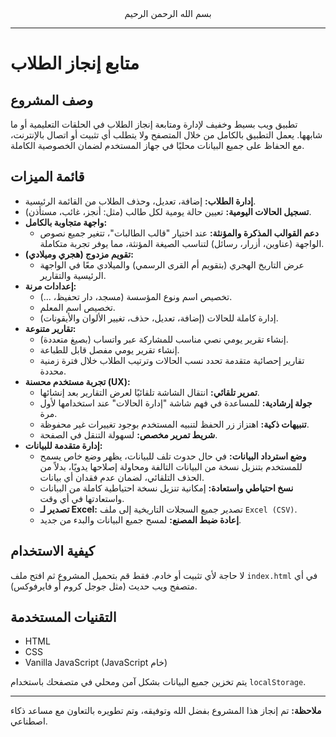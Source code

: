 <div align="center">
بسم الله الرحمن الرحيم
</div>

---

# متابع إنجاز الطلاب

## وصف المشروع

تطبيق ويب بسيط وخفيف لإدارة ومتابعة إنجاز الطلاب في الحلقات التعليمية أو ما شابهها. يعمل التطبيق بالكامل من خلال المتصفح ولا يتطلب أي تثبيت أو اتصال بالإنترنت، مع الحفاظ على جميع البيانات محليًا في جهاز المستخدم لضمان الخصوصية الكاملة.

## قائمة الميزات

-   **إدارة الطلاب:** إضافة، تعديل، وحذف الطلاب من القائمة الرئيسية.
-   **تسجيل الحالات اليومية:** تعيين حالة يومية لكل طالب (مثل: أنجز، غائب، مستأذن).
-   **واجهة متجاوبة بالكامل:**
    -   **دعم القوالب المذكرة والمؤنثة:** عند اختيار "قالب الطالبات"، تتغير جميع نصوص الواجهة (عناوين، أزرار، رسائل) لتناسب الصيغة المؤنثة، مما يوفر تجربة متكاملة.
-   **تقويم مزدوج (هجري وميلادي):**
    -   عرض التاريخ الهجري (بتقويم أم القرى الرسمي) والميلادي معًا في الواجهة الرئيسية والتقارير.
-   **إعدادات مرنة:**
    -   تخصيص اسم ونوع المؤسسة (مسجد، دار تحفيظ، ...).
    -   تخصيص اسم المعلم.
    -   إدارة كاملة للحالات (إضافة، تعديل، حذف، تغيير الألوان والأيقونات).
-   **تقارير متنوعة:**
    -   إنشاء تقرير يومي نصي مناسب للمشاركة عبر واتساب (بصيغ متعددة).
    -   إنشاء تقرير يومي مفصل قابل للطباعة.
    -   تقارير إحصائية متقدمة تحدد نسب الحالات وترتيب الطلاب خلال فترة زمنية محددة.
-   **تجربة مستخدم محسنة (UX):**
    -   **تمرير تلقائي:** انتقال الشاشة تلقائيًا لعرض التقارير بعد إنشائها.
    -   **جولة إرشادية:** للمساعدة في فهم شاشة "إدارة الحالات" عند استخدامها لأول مرة.
    -   **تنبيهات ذكية:** اهتزاز زر الحفظ لتنبيه المستخدم بوجود تغييرات غير محفوظة.
    -   **شريط تمرير مخصص:** لسهولة التنقل في الصفحة.
-   **إدارة متقدمة للبيانات:**
    -   **وضع استرداد البيانات:** في حال حدوث تلف للبيانات، يظهر وضع خاص يسمح للمستخدم بتنزيل نسخة من البيانات التالفة ومحاولة إصلاحها يدويًا، بدلاً من الحذف التلقائي، لضمان عدم فقدان أي بيانات.
    -   **نسخ احتياطي واستعادة:** إمكانية تنزيل نسخة احتياطية كاملة من البيانات واستعادتها في أي وقت.
    -   **تصدير لـ Excel:** تصدير جميع السجلات التاريخية إلى ملف `Excel (CSV)`.
    -   **إعادة ضبط المصنع:** لمسح جميع البيانات والبدء من جديد.

## كيفية الاستخدام

لا حاجة لأي تثبيت أو خادم. فقط قم بتحميل المشروع ثم افتح ملف `index.html` في أي متصفح ويب حديث (مثل جوجل كروم أو فايرفوكس).

## التقنيات المستخدمة

-   HTML
-   CSS
-   Vanilla JavaScript (JavaScript خام)

يتم تخزين جميع البيانات بشكل آمن ومحلي في متصفحك باستخدام `localStorage`.

---

**ملاحظة:** تم إنجاز هذا المشروع بفضل الله وتوفيقه، وتم تطويره بالتعاون مع مساعد ذكاء اصطناعي.